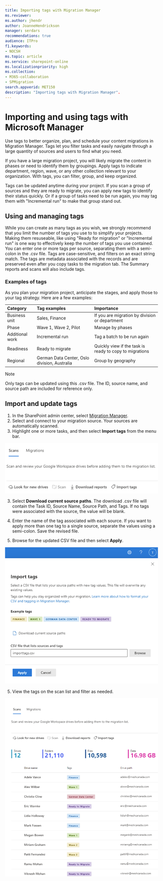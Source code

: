 ```yaml
---
title: Importing tags with Migration Manager 
ms.reviewer: 
ms.author: jhendr
author: JoanneHendrickson
manager: serdars
recommendations: true
audience: ITPro
f1.keywords:
- NOCSH
ms.topic: article
ms.service: sharepoint-online
ms.localizationpriority: high
ms.collection: 
- M365-collaboration
- SPMigration
search.appverid: MET150
description: "Importing tags with Migration Manager".
---
```

# Importing and using tags with Microsoft Manager 

Use tags to better organize, plan, and schedule your content migrations in Migration Manager. Tags let you filter tasks and easily navigate through a large quantity of sources and users to find what you need. 

If you have a large migration project, you will likely migrate the content in phases or need to identify them by groupings. Apply tags to indicate department, region, wave, or any other collection relevant to your organization. With tags, you can filter, group, and keep organized.
 
Tags can be updated anytime during your project. If you scan a group of sources and they are ready to migrate, you can apply new tags to identify their status quickly. Or if a group of tasks need to be run again, you may tag them with "Incremental run" to make that group stand out.

## Using and managing tags
While you can create as many tags as you wish, we strongly recommend that you limit the number of tags you use to to simplify your projects. Making them resuseable, like using "Ready for migration" or "Incremental run" is one way to effectively keep the number of tags you use contained. You can enter one or more tags per source, separating them with a semi-colon in the .csv file. Tags are case-sensitive, and filters on an exact string match. The tags are metadata associated with the records and are preserved even after you copy tasks to the migration tab. The Summary reports and scans will also include tags.

### Examples of tags

As you plan your migration project, anticipate the stages, and apply those to your tag strategy. Here are a few examples:

|Category|Tag examples|Importance|
|:-----|:-----|:-----|
|Business unit|Sales, Finance|If you are migration by division or department|
|Phase|Wave 1, Wave 2, Pilot|Manage by phases|
|Additional work|Incremental run|Tag a batch to be run again|
|Readiness|Ready to migrate|Quickly view if the task is ready to copy to migrations|
|Regional|German Data Center, Oslo division, Australia|Group by geography
 
>[!Note]
>Only tags can be updated using this .csv file. The ID, source name, and source path are included for reference only.


## Import and update tags

1. In the SharePoint admin center, select [Migration Manager](https://admin.microsoft.com/sharepoint?page=migrationCenter&modern). 
2. Select and connect to your migration source. Your sources are automatically scanned.
3. Highlight one or more tasks, and then select **Import tags** from the menu bar.

![Import tags option on the menu bar](media/mm-tagging.png)

3. Select **Download current source paths**. The download .csv file will contain the Task ID, Source Name, Source Path, and Tags. If no tags were associated with the source, the value will be blank.

3. Enter the name of the tag associated with each source. If you want to apply more than one tag to a single source, separate the values using a semi-colon. Save the revised file.
4. Browse for the updated CSV file and then select **Apply**.


![Import tags entering CSV file name](media/mm-import-tag-csv.png)


5. View the tags on the scan list and filter as needed.



![Results from import tags](media/mm-import-tag-results.png)